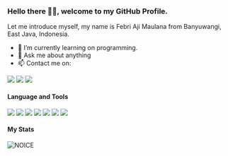 ### Hello there 👋🏻, welcome to my GitHub Profile.

Let me introduce myself, my name is Febri Aji Maulana from Banyuwangi, East Java, Indonesia.

- 🌱 I’m currently learning on programming.
- 💬 Ask me about anything
- 📫 Contact me on:

<a href="https://www.instagram.com/febriajimaulana"><img src="https://img.shields.io/badge/Instagram-E4405A?style=flat&logo=instagram&logoColor=white" /></a>
<a href="https://t.me/febxx"><img src="https://img.shields.io/badge/Telegram-2CA5E0?style=flat&logo=telegram&logoColor=white"/></a>
<a href="https://wa.me/"><img src="https://img.shields.io/badge/WhatsApp-25D366?style=flat&logo=whatsapp&logoColor=white"/></a>

#### Language and Tools

<img src="https://img.shields.io/badge/Python-FFD43B?style=for-the-badge&logo=python&logoColor=blue"/> <img src="https://img.shields.io/badge/Django-092E20?style=for-the-badge&logo=django&logoColor=green"/> <img src="https://img.shields.io/badge/Laravel-FF2D20?style=for-the-badge&logo=laravel&logoColor=white"/> <img src="https://img.shields.io/badge/MySQL-005C84?style=for-the-badge&logo=mysql&logoColor=white"/> <img src="https://img.shields.io/badge/Dart-0175C2?style=for-the-badge&logo=dart&logoColor=white"/> <img src="https://img.shields.io/badge/Flutter-02569B?style=for-the-badge&logo=flutter&logoColor=white"/> <img src="https://img.shields.io/badge/Visual_Studio_Code-0078D4?style=for-the-badge&logo=visual%20studio%20code&logoColor=white"/>

#### My Stats

![NOICE](https://github-readme-stats.vercel.app/api/top-langs/?username=febxx&layout=compact&hide=css,scss,html)
